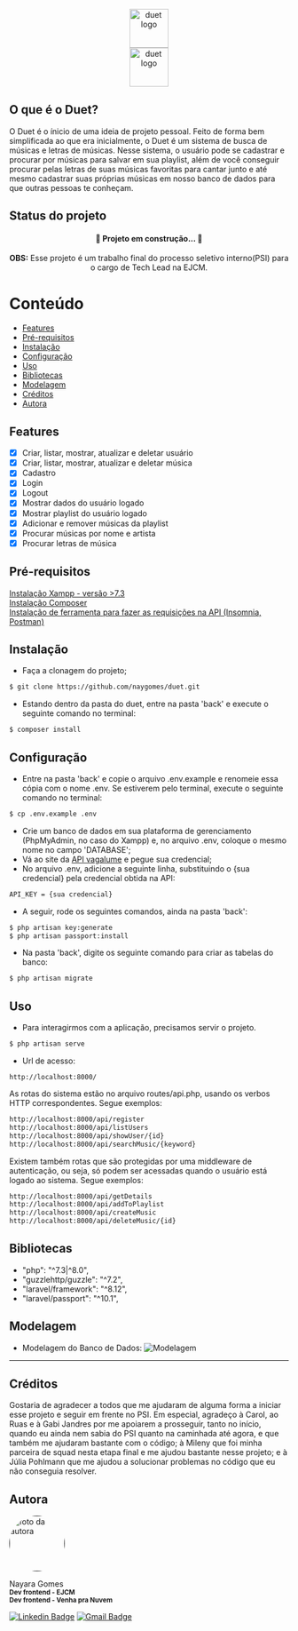 <p align="center">
    <img src="https://i.ibb.co/YZzgkyX/Logo.png" height="70" alt="duet logo"/>
    <br/>
    <img src="https://i.ibb.co/gDLCd6h/Logotipo.png" height="70" alt="duet logo"/>
</p>

## O que é o Duet?
O Duet é o ínicio de uma ideia de projeto pessoal. Feito de forma bem simplificada ao que era inicialmente, o Duet é um sistema de busca de músicas e letras de músicas. Nesse sistema, o usuário pode se cadastrar e procurar por músicas para salvar em sua playlist, além de você conseguir procurar pelas letras de suas músicas favoritas para cantar junto e até mesmo cadastrar suas próprias músicas em nosso banco de dados para que outras pessoas te conheçam.


## Status do projeto
  <h4 align="center"> 
	🚧  Projeto em construção...  🚧
  </h4>
  
 <p align="center"> 
    <b>OBS:</b> Esse projeto é um trabalho final do processo seletivo interno(PSI) para o cargo de Tech Lead na EJCM.
 </p>


Conteúdo
=================
 * [Features](#features)
 * [Pré-requisitos](#pré-requisitos)
 * [Instalação](#instalação)
 * [Configuração](#configuração)
 * [Uso](#uso)
 * [Bibliotecas](#bibliotecas)
 * [Modelagem](#modelagem)
 * [Créditos](#créditos)
 * [Autora](#autora)

## Features
- [x] Criar, listar, mostrar, atualizar e deletar usuário
- [x] Criar, listar, mostrar, atualizar e deletar música
- [x] Cadastro
- [x] Login
- [x] Logout
- [x] Mostrar dados do usuário logado
- [x] Mostrar playlist do usuário logado
- [x] Adicionar e remover músicas da playlist
- [x] Procurar músicas por nome e artista
- [x] Procurar letras de música

## Pré-requisitos
<a target="blank" href="https://www.apachefriends.org/pt_br/download.html">
Instalação Xampp - versão >7.3
</a>
<br/>
<a target="blank" href="https://getcomposer.org/download/">
Instalação Composer
</a>
<br/>
<a target="blank" href="https://insomnia.rest/download/">
Instalação de ferramenta para fazer as requisições na API (Insomnia, Postman)	
</a>

## Instalação
+ Faça a clonagem do projeto;
``` bash
$ git clone https://github.com/naygomes/duet.git
```
+ Estando dentro da pasta do duet, entre na pasta 'back' e execute o seguinte comando no terminal:
``` bash
$ composer install
```

## Configuração

+ Entre na pasta 'back' e copie o arquivo .env.example e renomeie essa cópia com o nome .env. Se estiverem pelo terminal, execute o seguinte comando no terminal:
``` bash
$ cp .env.example .env
```
+ Crie um banco de dados em sua plataforma de gerenciamento (PhpMyAdmin, no caso do Xampp) e, no arquivo .env, coloque o mesmo nome no campo 'DATABASE';
+ Vá ao site da <a target="blank" href="https://auth.vagalume.com.br/settings/api/">API vagalume</a> e pegue sua credencial;
+ No arquivo .env, adicione a seguinte linha, substituindo o {sua credencial} pela credencial obtida na API:
``` bash
API_KEY = {sua credencial}
```
+ A seguir, rode os seguintes comandos, ainda na pasta 'back':
``` bash 
$ php artisan key:generate
$ php artisan passport:install
```
+ Na pasta 'back', digite os seguinte comando para criar as tabelas do banco:

```bash
$ php artisan migrate 
```

## Uso
+ Para interagirmos com a aplicação, precisamos servir o projeto.
```bash
$ php artisan serve 
```

+ Url de acesso:
```
http://localhost:8000/
```

As rotas do sistema estão no arquivo routes/api.php, usando os verbos HTTP correspondentes. Segue exemplos:
``` bash
http://localhost:8000/api/register
http://localhost:8000/api/listUsers
http://localhost:8000/api/showUser/{id}
http://localhost:8000/api/searchMusic/{keyword}
```

Existem também rotas que são protegidas por uma middleware de autenticação, ou seja, só podem ser acessadas quando o usuário está logado ao sistema. Segue exemplos:
``` bash
http://localhost:8000/api/getDetails
http://localhost:8000/api/addToPlaylist
http://localhost:8000/api/createMusic
http://localhost:8000/api/deleteMusic/{id}
```

## Bibliotecas
+ "php": "^7.3|^8.0",
+ "guzzlehttp/guzzle": "^7.2",
+ "laravel/framework": "^8.12",
+ "laravel/passport": "^10.1",

## Modelagem
+ Modelagem do Banco de Dados: ![Modelagem](https://i.ibb.co/M6yV2gX/modelagem.png)

---
## Créditos
Gostaria de agradecer a todos que me ajudaram de alguma forma a iniciar esse projeto e seguir em frente no PSI. Em especial, agradeço à Carol, ao Ruas e à Gabi Jandres por me apoiarem a prosseguir, tanto no início, quando eu ainda nem sabia do PSI quanto na caminhada até agora, e que também me ajudaram bastante com o código; à Mileny que foi minha parceira de squad nesta etapa final e me ajudou bastante nesse projeto; e à Júlia Pohlmann que me ajudou a solucionar problemas no código que eu não conseguia resolver.

## Autora
<a href="">
 <img style="border-radius: 50px;" src="https://i.ibb.co/59Fv8Kk/73113320-2410045732445910-2665005212640477184-n-2.jpg" width="100" alt="foto da autora"/>
 <br /></a>
 
 Nayara Gomes<br/>
 <sub><b>Dev frontend - EJCM</b></sub><br/>
 <sub><b>Dev frontend - Venha pra Nuvem</b></sub>

[![Linkedin Badge](https://img.shields.io/badge/-Nayara-blue?style=flat-square&logo=Linkedin&logoColor=white&link=https://www.linkedin.com/in/nayara-gomes-15727756/)](https://www.linkedin.com/in/nayara-gomes-15727756/) 
[![Gmail Badge](https://img.shields.io/badge/-nayara.gomes13@poli.ufrj.br-c14438?style=flat-square&logo=Gmail&logoColor=white&link=mailto:nayara.gomes13@poli.ufrj.br)](mailto:nayara.gomes13@poli.ufrj.br)

